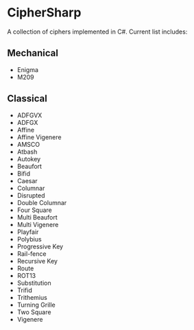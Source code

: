 # CipherSharp
A collection of ciphers implemented in C#. Current list includes:

## Mechanical 
- Enigma
- M209

## Classical
- ADFGVX 
- ADFGX
- Affine
- Affine Vigenere
- AMSCO
- Atbash
- Autokey
- Beaufort
- Bifid
- Caesar
- Columnar
- Disrupted
- Double Columnar
- Four Square
- Multi Beaufort
- Multi Vigenere
- Playfair
- Polybius
- Progressive Key
- Rail-fence
- Recursive Key
- Route
- ROT13
- Substitution
- Trifid
- Trithemius
- Turning Grille
- Two Square
- Vigenere
